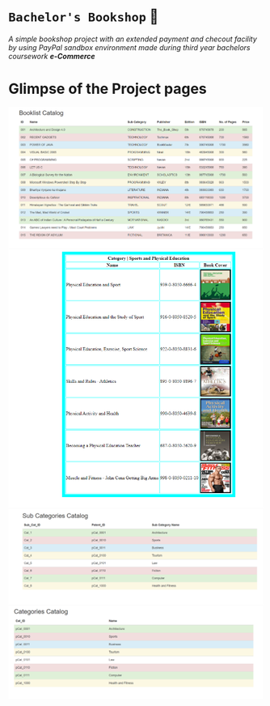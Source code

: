 # `Bachelor's Bookshop` :open_book:
_A simple bookshop project with an extended payment and checout facility by using PayPal sandbox environment made during third year bachelors coursework **e-Commerce**_

# Glimpse of the Project pages
![](https://github.com/ranjiGT/bachelors-bookshop/blob/master/booklist_catalog.png)
![](https://github.com/ranjiGT/bachelors-bookshop/blob/master/Cat_sport.png)
![](https://github.com/ranjiGT/bachelors-bookshop/blob/master/Sub_Cat.png)
![](https://github.com/ranjiGT/bachelors-bookshop/blob/master/cat_catalog.png)

